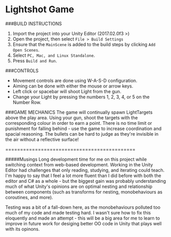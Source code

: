 Lightshot Game
======

###BUILD INSTRUCTIONS
1. Import the project into your Unity Editor (2017.02.0f3 >)
2. Open the project, then select `File > Build Settings`
3. Ensure that the `MainScene` is added to the build steps by clicking `Add Open Scenes`.
4. Select `PC, Mac, and Linux Standalone`.
5. Press `Build and Run`. 


###CONTROLS
* Movement controls are done using W-A-S-D configuration.
* Aiming can be done with either the mouse or arrow keys.
* Left click or spacebar will shoot Light from the gun.
* Change your Light by pressing the numbers 1, 2, 3, 4, or 5 on the Number Row.


###GAME MECHANICS
The game will continually spawn LightTargets above the play area. Using your gun,
shoot the targets with the corresponding colour in order to earn a point. There is no
time limit or punishment for falling behind - use the game to increase coordination
and spacial reasoning. The bullets can be hard to judge as they're invisible in the air
without a reflective surface!


============================================


#####Musings
Long development time for me on this project while switching context from web-based development.
Working in the Unity Editor had challenges that only reading, studying, and iterating could 
teach. I'm happy to say that I feel a lot more fluent than I did before with both the editor
and C# as a whole - but the biggest gain was probably understanding much of what Unity's opinions
are on optimal nesting and relationship between components (such as transforms for nesting, 
monobehaviours as coroutines, and more). 

Testing was a bit of a fall-down here, as the monobehaviours polluted too much of my code
and made testing hard. I wasn't sure how to fix this eloquently and made an attempt - this 
will be a big area for me to learn to improve in future work for desiging better OO code in 
Unity that plays well with its opinons. 

